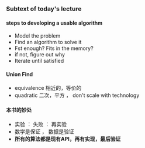 ### Subtext of today's lecture
#### steps to developing a usable algorithm
- Model the problem
- Find an algorithm to solve it
- Fst enough? Fits in the memory?
- if not, figure out why
- Iterate until satisfied

#### Union Find
- equivalence 相近的，等价的
- quadratic 二次，平方 ， don't scale with technology

#### 本书的妙处
- 实验 ： 失败 ： 再实验
- 数学是保证 ， 数据是验证
- **所有的算法都是现有API，再有实现，最后验证** 